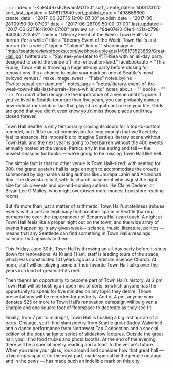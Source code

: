 +++
index = "-KnH44RxsEzkwamMOTkJ"
sort_create_date = 1498173120
sort_last_updated = 1498173540
sort_publish_date = 1498668600
create_date = "2017-06-22T16:12:00-07:00"
publish_date = "2017-06-28T09:50:00-07:00"
date = "2017-06-28T09:50:00-07:00"
last_updated = "2017-06-22T16:19:00-07:00"
preview_url = "8de07e10-5fe4-43fa-c798-94034d223a97"
name = "Literary Event of the Week: Town Hall's last hurrah (for a while)"
title = "Literary Event of the Week: Town Hall's last hurrah (for a while)"
type = "Column"
link = ""
shareimage = "http://seattlereviewofbooks.com/webhook-uploads/1498173523669/Great-Hall.jpg"
twitterauto = "Say see-you-later to @THSea with an all-day party designed to send the venue off into renovation-land."
facebookauto = "This Friday, Town Hall is throwing a huge all-day party before closing for renovations. It's a chance to make your mark on one of Seattle's most beloved venues."
make_image_tweet = "False"
notes_byline = ["writers/paul-constant.md"]
notes_tags = "notes/literary-event-of-the-week-town-halls-last-hurrah-(for-a-while).md"
notes_about = ""
books = ""
+++
You don’t often recognize the importance of a venue until it’s gone. If you’ve lived in Seattle for more than five years, you can probably name a now-extinct rock club or bar that played a significant role in your life. Odds are good that you didn’t even know you’d miss those places until they closed forever. 

Town Hall Seattle is only temporarily closing its doors for a top-to-bottom remodel, but it’ll be out of commission for long enough that we’ll acutely feel its absence. It’s impossible to imagine Seattle’s literary scene without Town Hall, and the next year is going to feel barren without the 400 events annually hosted at the venue. Particularly in the spring and fall — the busiest seasons for books — we’re going to be missing Town Hall like hell.

The simple fact is that no other venue is Town Hall-sized: with seating for 900, the grand upstairs hall is large enough to accommodate the crowds summoned by big-name visiting authors like Jhumpa Lahiri and Arundhati Roy. The downstairs hall, with its church-basement vibe, is just the right size for civic events and up-and-coming authors like Claire Dederer or Bryan Lee O’Malley, who might overpower more modest bookstore reading rooms. 

But it’s more than just a matter of arithmetic: Town Hall’s stateliness imbues events with a certain legitimacy that no other space in Seattle (barring perhaps the over-the-top grandeur of Benaroya Hall) can touch. A night at Town Hall feels like a proper night out on the town, and the wide array of events happening in any given week— science, music, literature, politics — means that any Seattleite can find something in Town Hall’s readings calendar that appeals to them.

This Friday, June 30th, Town Hall is throwing an all-day party before it shuts down for renovations. At 10 and 11 am, staff is leading tours of the space, which was constructed 101 years ago as a Christian Science Church. At noon, staff will be playing some of their favorite Town Hall talks over the years in a kind of greatest-hits reel.

Then there’s an opportunity to become part of Town Hall’s history. At 2 pm, Town Hall will be hosting an open mic of sorts, in which anyone has the opportunity to speak for five minutes on any topic they desire. Those presentations will be recorded for posterity. And at 4 pm, anyone who donates $25 or more to Town Hall’s renovation campaign will be given a Sharpie and one square foot of floorspace to decorate as they see fit.

Finally, from 7 pm to midnight, Town Hall is hosting a big last hurrah of a party. Onstage, you’ll find slam poetry from Seattle great Buddy Wakefield and a dance performance from Northwest Tap Connection and a special edition of the popular Ignite series of slideshow lectures. Outside the great hall, you’ll find food trucks and photo booths. At the end of the evening, there will be a special poetry reading and a toast to the venue’s future. When you raise your glass, look around and consider how that great hall — a big empty space, for the most part, made special by the people onstage and in the pews — has made such an indelible mark on this city.
